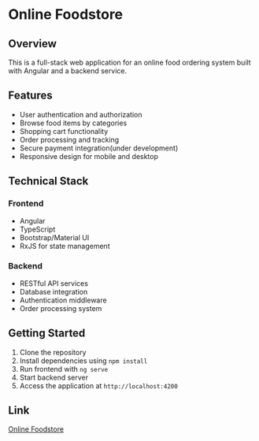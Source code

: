 # Online Foodstore

## Overview
This is a full-stack web application for an online food ordering system built with Angular and a backend service.

## Features
- User authentication and authorization
- Browse food items by categories
- Shopping cart functionality
- Order processing and tracking
- Secure payment integration(under development)
- Responsive design for mobile and desktop

## Technical Stack
### Frontend
- Angular
- TypeScript
- Bootstrap/Material UI
- RxJS for state management

### Backend
- RESTful API services
- Database integration
- Authentication middleware
- Order processing system

## Getting Started
1. Clone the repository
2. Install dependencies using `npm install`
3. Run frontend with `ng serve`
4. Start backend server
5. Access the application at `http://localhost:4200`

## Link
[Online Foodstore](https://online-foodstore-1.onrender.com/)